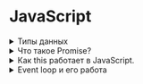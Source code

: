 # JavaScript

<details>
    <summary>Типы данных</summary>

    null - содержит одно значение (null)
    undefined - означает, что значение не было присвоено
    boolean.
    number.
    string.
    object - хранят коллекции данных
    Символ (symbol) - примитивный тип данных,использующийся для создания уникальных идентификаторов.
 *   let in = Symbol("id")

    BigInt - позволяет работать с числами большой длинны

</details>


<details>
    <summary>Что такое Promise?</summary>

  _**Promise**_ — специальный объект JavaScript, который используется для написания и
  обработки асинхронного кода. Асинхронные функции возвращают объект Promise в качестве значения.
  Внутри промиса работает асинхронная операция, 
  которая управляет его состоянием. 

#### Промис может находиться в одном из трёх состояний: 

  - **pending** — промис ожидает, если результат не готов. То есть,
ожидает завершение чего-либо(например, завершения асинхронной операции).
  - **fulfilled** — получен результат; 
  - **rejected** — ошибка.

#### На promise можно навешивать колбэки двух типов:

* resolve – срабатывают, когда promise в состоянии «выполнен успешно».
* reject – срабатывают, когда promise в состоянии «выполнен с ошибкой».

#### Промис создаётся с помощью конструктора:
 ```js
 const promise = new Promise((resolve, reject) => ({...
}));
 ```

#### Методы объекта Promise
 - **`Promise.all()`** - используют, 
когда нужно запустить несколько промисов параллельно и дождаться их выполнения.
Возвращает массив значений всех переданных промисов, при этом сохраняя порядок оригинального (переданного) массива, но не порядок выполнения.
 - **`Promise.allSettled(iterable)`** - Ожидает завершения всех полученных промисов (как исполнения так и отклонения).
Возвращает промис, который исполняется когда все полученные промисы завершены (исполнены или отклонены),
содержащий массив результатов исполнения полученных промисов.
 - **`Promise.race()`** - используют, чтобы запустить несколько промисов и дождаться того, 
который выполнится быстрее.
Принимает итерируемую коллекцию промисов (чаще всего — массив) и возвращает новый промис.
Он завершится, когда завершится самый быстрый из всех переданных. Остальные промисы будут проигнорированы.
 - **`Promise.reject(reason)`** - Возвращает промис, отклонённый из-за reason.
 - **`Promise.resolve(value)`** - Возвращает промис, исполненный с результатом value.
 

<details>
    <summary>Пример кода .all()</summary>

```js
const promise1 = new Promise(resolve => setTimeout(() => resolve(1), 5000))
const promise2 = new Promise(resolve => setTimeout(() => resolve(2), 2000))
const promise3 = new Promise(resolve => setTimeout(() => resolve(3), 1000))

Promise.all([promise1, promise2, promise3])
  .then(([response1, response2, response3]) => {
    console.log(response1)
    // 1
    console.log(response2)
    // 2
    console.log(response3)
    // 3
  })
```
</details>


<details>
  <summary>Пример кода .race()</summary>

```js
const slow = new Promise(resolve => setTimeout(() => resolve(1), 6000))
const fast = new Promise(resolve => setTimeout(() => resolve(2), 3000))
const theFastest = new Promise(resolve => setTimeout(() => resolve(3), 1000))

Promise.race([slow, fast, theFastest])
        .then((value) => {
          console.log(value)
          // 3
        })
```
В консоль запишется результат выполнения theFastest, так как он выполнился быстрее всех.

</details>


</details>

<details>
    <summary>Как this работает в JavaScript.</summary>

В JavaScript ключевое слово _**this**_ используется для ссылки на текущий объект, 
в контексте которого выполняется код. Значение this зависит от того, как вызывается функция.

#### Глобальный контекст:
* Если _**this**_ используется вне функции или объекта, оно ссылается 
на глобальный объект, который, в браузере, обычно является объектом window.
```js
console.log(this); // В глобальном контексте, например, в браузере, это будет объект window

```
#### Внутри функции:
* Значение _**this**_ внутри функции зависит от того, как функция была вызвана.

#### В строгом режиме( '_**use strict**_ ' ):
В строгом режиме this внутри функции, вызванной без контекста, будет **undefined**.
```js
'use strict';
function showThis() {
  console.log(this); // undefined
}
showThis();
```
#### Не в строгом режиме:
В нестрогом режиме _**this**_ внутри функции, вызванной без контекста, будет ссылаться на глобальный объект.
```js
function showThis() {
  console.log(this); // window (в браузере)
}
showThis();
```
#### Вызов функции как метода объекта:
Когда функция вызывается как метод объекта, _**this**_ ссылается на сам объект.
```js
const obj = {
  name: 'Example',
  showName: function() {
    console.log(this.name); // Example
  }
};
obj.showName();
```
#### Вызов функции с использованием call, apply или bind:
Методы _**call**_, _**apply**_ или _**bind**_ позволяют установить явный контекст вызова для функции.
```js
function sayHi() {
  console.log(`Hello, ${this.name}!`);
}

const person = { name: 'John' };

sayHi.call(person); // Hello, John!
sayHi.apply(person); // Hello, John!

const boundFunc = sayHi.bind(person);
boundFunc(); // Hello, John!
```
#### В стрелочных функциях:
Стрелочные функции не создают свой собственный контекст _**this**_ и заимствуют его у окружающего кода.
```js
const arrowFunction = () => {
  console.log(this); // Зависит от контекста, в котором была объявлена стрелочная функция
};
arrowFunction();
```
Использование _**this**_ может иногда быть запутанным, поэтому важно понимать, как оно ведет себя в различных сценариях вызова функций.
</details>

<details>
    <summary>Event loop и его работа</summary>

В JavaScript, _**event loop**_ (цикл событий) - это механизм, который управляет порядком выполнения кода в асинхронной среде. Он позволяет обрабатывать события и выполнять асинхронный код без блокировки основного потока выполнения.

### Основные компоненты цикла событий в JavaScript:

#### Call Stack (Стек вызовов):
Это структура данных, которая отслеживает, в какой функции или части кода в данный момент находится выполнение.

#### Web APIs (веб-API): 
Браузер предоставляет веб-API, такие как _**setTimeout, fetch, XMLHttpRequest**_, которые позволяют выполнять асинхронный код.

#### Callback Queue (Очередь обратных вызовов):
Когда асинхронная операция завершается, её колбэк (функция обратного вызова) помещается в очередь обратных вызовов.

#### Event Loop (Цикл событий):
Он непрерывно проверяет стек вызовов и очередь обратных вызовов. Если стек вызовов пуст, и есть колбэк в очереди, он перемещает колбэк из очереди в стек вызовов для выполнения.

### Пример простого цикла событий в JavaScript:
```js
console.log('Start');

// Асинхронная операция с таймером
setTimeout(function() {
    console.log('Timeout callback');
}, 2000);

console.log('End');
```
В данном примере, порядок вывода будет "Start", затем "End", и, наконец, "Timeout callback". После установки таймера setTimeout, код продолжает выполнение без ожидания завершения таймера. Когда таймер завершается, его колбэк добавляется в очередь обратных вызовов, и цикл событий помещает его в стек вызовов для выполнения.
    

</details>









